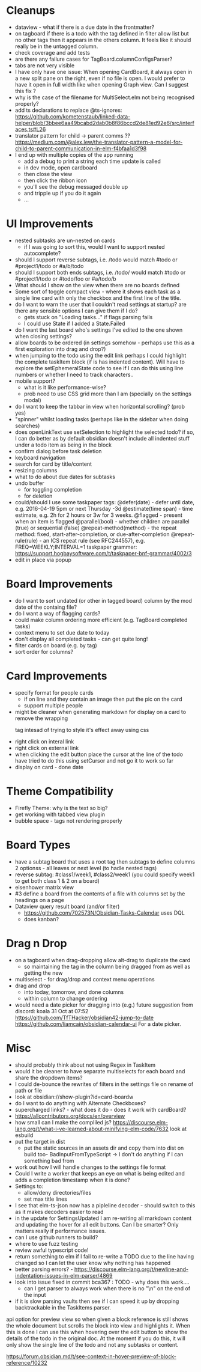 # Cleanups
- dataview - what if there is a due date in the frontmatter?
- on tagboard if there is a todo with the tag defined in filter allow list
  but no other tags then it appears in the others column.  It feels like
  it should really be in the untagged column.
- check coverage and add tests
- are there any failure cases for TagBoard.columnConfigsParser?
- tabs are not very visible
- I have only have one issue: When opening CardBoard, it always open in a new split pane on the right, even if no file is open. I would prefer to have it open in full width like when opening Graph view. Can I suggest this fix ?
- why is the case of the filename for MultiSelect.elm not being recognised properly?
- add ts declarations to replace @ts-ignores:
    https://github.com/kometenstaub/linked-data-helper/blob/3bbee6aa49bcabd2dab0b8f86bccd2de81ed92e6/src/interfaces.ts#L26
- translator pattern for child -> parent comms ??
  https://medium.com/@alex.lew/the-translator-pattern-a-model-for-child-to-parent-communication-in-elm-f4bfaa1d3f98
- I end up with multiple copies of the app running
  - add a debug to print a string each time update is called
  - in dev mode, open cardboard
  - then close the view
  - then click the ribbon icon
  - you'll see the debug messaged double up
  - and tripple up if you do it again
  - ...

# UI Improvements
- nested subtasks are un-nested on cards
  - if I was going to sort this, would I want to support nested autocomplete?
- should I support reverse subtags, i.e. /todo would match #todo or #project1/todo or #a/b/todo
- should I support both ends subtags, i.e. /todo/ would match #todo or #project1/todo or #todo/foo or #a/todo/b
- What should I show on the view when there are no boards defined
- Some sort of toggle compact view - where it shows each task as a single line card
  with only the checkbox and the first line of the title.
- do I want to warn the user that I couldn't read settings at startup?
  are there any sensible options I can give them if I do?
  - gets stuck on "Loading tasks..." if flags parsing fails
  - I could use State if I added a State.Failed
- do I want the last board who's settings I've edited to the one shown when closing settings?
- allow boards to be ordered (in settings somehow - perhaps use this as a first exploration
  into drag and drop?)
- when jumping to the todo using the edit link perhaps I could highlight the complete
  taskItem block (if is has indented content).  Will have to explore the setEphemeralState
  code to see if I can do this using line numbers or whether I need to track characters..
- mobile support?
  - what is it like performance-wise?
  - prob need to use CSS grid more than I am (specially on the settings modal)
- do I want to keep the tabbar in view when horizontal scrolling? (prob yes)
- "spinner" whilst loading tasks (perhaps like in the sidebar when doing searches)
- does openLinkText use setSelection to highlight the selected todo?
  if so, I can do better as by default obsidian doesn't include all
  indented stuff under a todo item as being in the block
- confirm dialog before task deletion
- keyboard navigation
- search for card by title/content
- resizing columns
- what to do about due dates for subtasks
- undo buffer
  - for toggling completion
  - for deletion
- could/should I use some taskpaper tags:
    @defer(date) - defer until date, e.g. 2016-04-19 5pm or next Thursday -3d
    @estimate(time span) - time estimate, e.g. 2h for 2 hours or 3w for 3 weeks.
    @flagged - present when an item is flagged
    @parallel(bool) - whether children are parallel (true) or sequential (false)
    @repeat-method(method) - the repeat method: fixed, start-after-completion, or due-after-completion
    @repeat-rule(rule) - an ICS repeat rule (see RFC244557), e.g. FREQ=WEEKLY;INTERVAL=1
    taskpaper grammer: https://support.hogbaysoftware.com/t/taskpaper-bnf-grammar/4002/3
- edit in place via popup

# Board Improvements
- do I want to sort undated (or other in tagged board) column by the mod date of the containg file?
- do I want a way of flagging cards?
- could make column ordering more efficient (e.g. TagBoard completed tasks)
- context menu to set due date to today
- don't display all completed tasks - can get quite long!
- filter cards on board (e.g. by tag)
- sort order for columns?

# Card Improvements
- specify format for people cards
  - if on line and they contain an image then put the pic on the card
  - support multiple people
- might be cleaner when generating markdown for display on a card to remove the wrapping <p> tag
  intesad of trying to style it's effect away using css
- right click on interal link
- right click on external link
- when clicking the edit button place the cursor at the line of the todo
  have tried to do this using setCursor and not go it to work so far
- display on card - done date

# Theme Compatibility
- Firefly Theme: why is the text so big?
- get working with tabbed view plugin
- bubble space - tags not rendering properly

# Board Types
- have a subtag board that uses a root tag then subtags to define columns
  2 optionss - all leaves or next level (to hadle nested tags)
- reverse subtag: #class1/week1, #class2/week1 (you could specify week1 to get both class 1 & 2 on a board)
- eisenhower matrix view
- #3 define a board from the contents of a file with columns set by the headings on a page
- Dataview query result board (and/or filter)
  - https://github.com/702573N/Obsidian-Tasks-Calendar uses DQL
  - does kanban?

# Drag n Drop
- on a tagboard when drag-dropping allow alt-drag to duplicate the card
  - so maintaining the tag in the column being dragged from as well as getting the new
- multiselect - for drag/drop and context menu operations
- drag and drop
  - into today, tomorrow, and done columns
  - within column to change ordering
- would need a date picker for dragging into (e.g.) future
  suggestion from discord: koala
  31 Oct at 07:52
  https://github.com/TfTHacker/obsidian42-jump-to-date
  https://github.com/liamcain/obsidian-calendar-ui
  For a date picker.

# Misc
- should probably think about not using Regex in TaskItem
- would it be cleaner to have separate multiselects for each board and share
  the dropdown items?
- I could de-bounce the rewrites of filters in the settings file on rename of path or file
- look at obsidian://show-plugin?id=card-boardw
- do I want to do anything with Alternate Checkboxes?
- supercharged links? - what does it do - does it work with cardBoard?
- https://allcontributors.org/docs/en/overview
- how small can I make the compliled js?
  https://discourse.elm-lang.org/t/what-i-ve-learned-about-minifying-elm-code/7632
  look at esbuild
- put the target in dist
  - put the static sources in an assets dir and copy them into dist on build too- BadInputFromTypeScript -> I don't do anything if I can something bad from
- work out how I will handle changes to the settings file format
- Could I write a worker that keeps an eye on what is being edited and adds
  a completion timestamp when it is done?
- Settings to:
  - allow/deny directories/files
  - set max title lines
- I see that elm-ts-json now has a pipleline decoder - should switch to this as
  it makes decoders easier to read
- in the update for SettingsUpdated I am re-writing all markdown content and updating
  the hover for all edit buttons.  Can I be smarter?  Only matters really if performance
  issues.
- can I use github runners to build?
- where to use fuzz testing
- review awful typescript code!
- return something to elm if I fail to re-write a TODO due to the line having changed so I can
  let the user know why nothing has happened
- better parsing errors? - https://discourse.elm-lang.org/t/newline-and-indentation-issues-in-elm-parser/4869
- look into issue fixed in commit bca367 : TODO - why does this work....
  - can I get parser to always work when there is no "\n" on the end of the input
- if it is slow parsing vaults then see if I can speed it up by
  dropping backtrackable in the TaskItems parser.

api option for preview view so when given a block reference is still shows the whole document
but scrolls the block into view and highlights it.  When this is done I can use this when
hovering over the edit button to show the details of the todo in the original doc.  At the moment
if you do this, it will only show the single line of the todo and not any subtasks or content.

https://forum.obsidian.md/t/see-context-in-hover-preview-of-block-reference/10232
